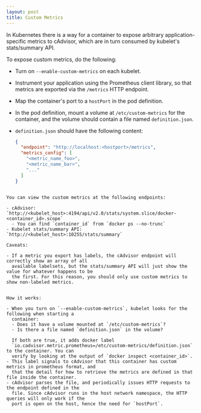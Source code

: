 ```yaml
---
layout: post
title: Custom Metrics
---
```

In Kubernetes there is a way for a container to expose arbitrary application-specific metrics to
cAdvisor, which are in turn consumed by kubelet's stats/summary API.

To expose custom metrics, do the following:

- Turn on `--enable-custom-metrics` on each kubelet.
- Instrument your application using the Prometheus client library, so that metrics are exported via
  the `/metrics` HTTP endpoint.
- Map the container's port to a `hostPort` in the pod definition.
- In the pod definition, mount a volume at `/etc/custom-metrics` for the container, and the volume
  should contain a file named `definition.json`.
- `definition.json` should have the following content:

  ```json
  {
    "endpoint": "http://localhost:<hostport>/metrics",
    "metrics_config": [
      "<metric_name_foo>",
      "<metric_name_bar>",
      "..."
    ]
  }
```

You can view the custom metrics at the following endpoints:

- cAdvisor: `http://<kubelet_host>:4194/api/v2.0/stats/system.slice/docker-<container_id>.scope`
  - You can find `container_id` from `docker ps --no-trunc`
- Kubelet stats/summary API: `http://<kubelet_host>:10255/stats/summary`

Caveats:

- If a metric you export has labels, the cAdvisor endpoint will correctly show an array of all
  available labelsets, but the stats/summary API will just show the value for whatever happens to be
  the first. For this reason, you should only use custom metrics to show non-labeled metrics.


How it works:

- When you turn on `--enable-custom-metrics`, kubelet looks for the following when starting a
  container:
  - Does it have a volume mounted at `/etc/custom-metrics`?
  - Is there a file named `definition.json` in the volume?

  If both are true, it adds docker label 
  `io.cadvisor.metric.prometheus=/etc/custom-metrics/definition.json` to the container. You can
  verify by looking at the output of `docker inspect <container_id>`.
- This label signals to cAdvisor that this container has custom metrics in prometheus format, and
  that the detail for how to retrieve the metrics are defined in that file inside the container.
- cAdvisor parses the file, and periodically issues HTTP requests to the endpoint defined in the
  file. Since cAdvisor runs in the host network namespace, the HTTP queries will only work if the
  port is open on the host, hence the need for `hostPort`.
